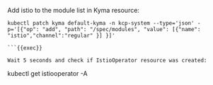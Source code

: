 Add istio to the module list in Kyma resource:

```
kubectl patch kyma default-kyma -n kcp-system --type='json' -p='[{"op": "add", "path": "/spec/modules", "value": [{"name": "istio","channel":"regular" }] }]'

```{{exec}}

Wait 5 seconds and check if IstioOperator resource was created:
```
kubectl get istiooperator -A
```{{exec}}